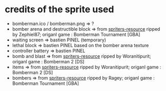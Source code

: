 # credits of the sprite used

- bomberman.ico / bomberman.png => ?
- bomber arena and destructible block => from [spriters-resource](https://www.spriters-resource.com/game_boy_advance/bombertourn/sheet/8146/) ripped by Zephiel87; origanl game : Bomberman Tournament \[GBA\]
- waiting screen => bastien PINEL (temporary)
- lethal block => bastien PINEL based on the bomber arena texture
- controller battery => bastien PINEL
- bomb and blast => from [spriters-resource](https://www.spriters-resource.com/ds_dsi/bomberman/sheet/107788/) ripped by Woranitipurit; origanl game : Bomberman 2 \[DS\]
- items => from [spriters-resource](https://www.spriters-resource.com/ds_dsi/bomberman/sheet/107978/) ripped by Woranitipurit; origanl game : Bomberman 2 \[DS\]
- bombers => from [spriters-resource](https://www.spriters-resource.com/game_boy_advance/bombertourn/sheet/8115/) ripped by Ragey; origanl game : Bomberman Tournament \[GBA\]
